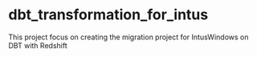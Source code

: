 # dbt_transformation_for_intus
This project focus on creating the migration project for IntusWindows on DBT with Redshift
